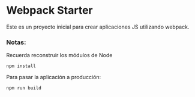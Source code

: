 # Webpack Starter

Este es un proyecto inicial para crear aplicaciones JS utilizando webpack.

### Notas:
Recuerda reconstruir los módulos de Node
```
npm install

```

Para pasar la aplicación a producción:
```
npm run build
```